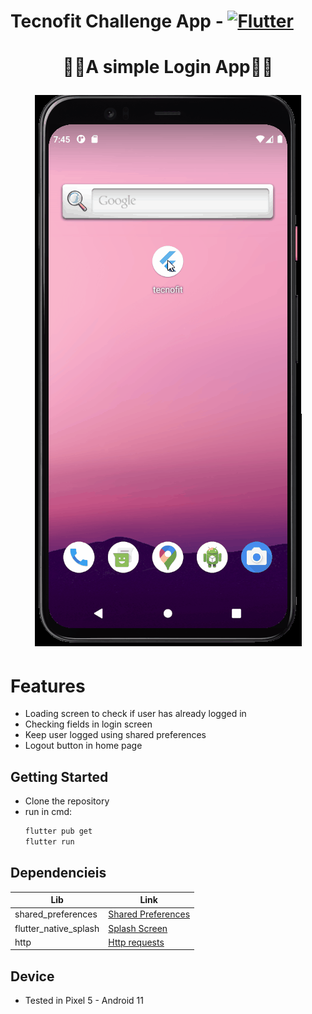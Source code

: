 # Tecnofit Challenge App - [![Flutter](https://img.shields.io/badge/Flutter-dart-white?labelColor=blue&style=flat&link=https://flutter.dev/)](https://flutter.dev/)

<h1 align="center">
  <p>🏋️‍♂️A simple Login App🏋️‍♂️</p>
  <img width="427" src= "./tfchallenge.gif">
</h1>

# Features

- Loading screen to check if user has already logged in
- Checking fields in login screen
- Keep user logged using shared preferences
- Logout button in home page

## Getting Started

- Clone the repository
- run in cmd:
  ```cmd
  flutter pub get
  flutter run
  ```

## Dependencieis

| Lib                   | Link                                                                 |
| --------------------- | -------------------------------------------------------------------- |
| shared_preferences    | [Shared Preferences](https://pub.dev/packages/flutter_native_splash) |
| flutter_native_splash | [Splash Screen](https://pub.dev/packages/flutter_native_splash)      |
| http                  | [Http requests](https://pub.dev/packages/http)                       |

## Device

- Tested in Pixel 5 - Android 11
